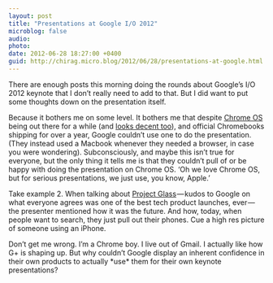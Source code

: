 ```yaml
---
layout: post
title: "Presentations at Google I/O 2012"
microblog: false
audio: 
photo: 
date: 2012-06-28 18:27:00 +0400
guid: http://chirag.micro.blog/2012/06/28/presentations-at-google.html
---
```

<p>There are enough posts this morning doing the rounds about Google’s I/O 2012 keynote that I don’t really need to add to that. But I did want to put some thoughts down on the presentation itself.</p>
<p>Because it bothers me on some level. It bothers me that despite <a href="http://www.chromium.org/chromium-os/" target="_blank">Chrome OS</a> being out there for a while (and <a href="http://en.wikipedia.org/wiki/File:Chrome_OS_21.0.1172_Aura_Dev.png" target="_blank">looks decent too</a>), and official Chromebooks shipping for over a year, Google couldn’t use one to do the presentation. (They instead used a Macbook whenever they needed a browser, in case you were wondering). Subconsciously, and maybe this isn’t true for everyone, but the only thing it tells me is that they couldn’t pull of or be happy with doing the presentation on Chrome OS. ‘Oh we love Chrome OS, but for serious presentations, we just use, you know, Apple.’</p>
<p>Take example 2. When talking about <a href="https://plus.google.com/111626127367496192147/posts" target="_blank">Project Glass</a> — kudos to Google on what everyone agrees was one of the best tech product launches, ever — the presenter mentioned how it was the future. And how, today, when people want to search, they just pull out their phones. Cue a high res picture of someone using an iPhone.</p>
<p>Don’t get me wrong. I’m a Chrome boy. I live out of Gmail. I actually like how G+ is shaping up. But why couldn’t Google display an inherent confidence in their own products to actually *use* them for their own keynote presentations?</p>
